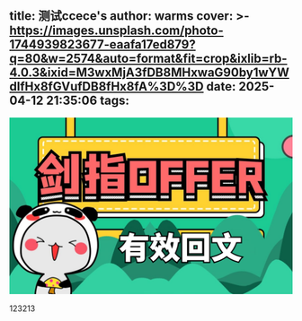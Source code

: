 title: 测试ccece's
author: warms
cover: >-
  https://images.unsplash.com/photo-1744939823677-eaafa17ed879?q=80&w=2574&auto=format&fit=crop&ixlib=rb-4.0.3&ixid=M3wxMjA3fDB8MHxwaG90by1wYWdlfHx8fGVufDB8fHx8fA%3D%3D
date: 2025-04-12 21:35:06
tags:
---
![剑指offer018.png](/images/%E5%89%91%E6%8C%87offer018.png)

123213
